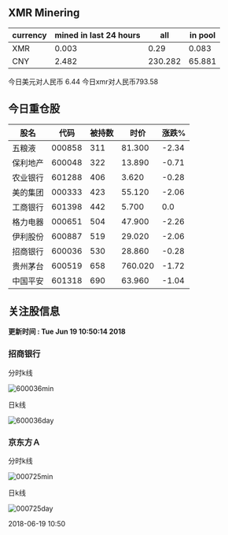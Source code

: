## XMR Minering

|currency|mined in last 24 hours|all|in pool|
|---|---|---|---|
|XMR|0.003|0.29|0.083|
|CNY|2.482|230.282|65.881|

今日美元对人民币 6.44	今日xmr对人民币793.58


## 今日重仓股 

|股名|代码|被持数|时价|涨跌%|
|---|---|---|---|---|
|五粮液|000858|311|81.300|-2.34|
|保利地产|600048|322|13.890|-0.71|
|农业银行|601288|406|3.620|-0.28|
|美的集团|000333|423|55.120|-2.06|
|工商银行|601398|442|5.700|0.0|
|格力电器|000651|504|47.900|-2.26|
|伊利股份|600887|519|29.020|-2.06|
|招商银行|600036|530|28.860|-0.28|
|贵州茅台|600519|658|760.020|-1.72|
|中国平安|601318|690|63.960|-1.04|

## 关注股信息
**更新时间 : Tue Jun 19 10:50:14 2018**
### 招商银行 
分时k线

![600036min](http://image.sinajs.cn/newchart/min/n/sh600036.gif)

日k线

![600036day](http://image.sinajs.cn/newchart/daily/n/sh600036.gif)

### 京东方Ａ 
分时k线

![000725min](http://image.sinajs.cn/newchart/min/n/sz000725.gif)

日k线

![000725day](http://image.sinajs.cn/newchart/daily/n/sz000725.gif)

2018-06-19 10:50